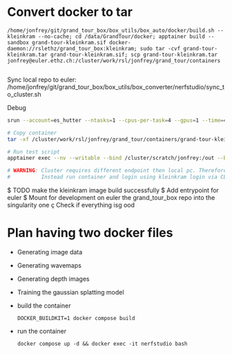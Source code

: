 # Convert docker to tar
```
/home/jonfrey/git/grand_tour_box/box_utils/box_auto/docker/build.sh --kleinkram --no-cache; cd /data/GrandTour/docker; apptainer build --sandbox grand-tour-kleinkram.sif docker-daemon://rslethz/grand_tour_box:kleinkram; sudo tar -cvf grand-tour-kleinkram.tar grand-tour-kleinkram.sif; scp grand-tour-kleinkram.tar jonfrey@euler.ethz.ch:/cluster/work/rsl/jonfrey/grand_tour/containers


```

Sync local repo to euler:
/home/jonfrey/git/grand_tour_box/box_utils/box_converter/nerfstudio/sync_to_cluster.sh

Debug
```bash
srun --account=es_hutter --ntasks=1 --cpus-per-task=4 --gpus=1 --time=4:00:00 --mem-per-cpu=8024 --tmp=50000 --pty bash

# Copy container
tar -xf /cluster/work/rsl/jonfrey/grand_tour/containers/grand-tour-kleinkram.tar  -C $TMPDIR

# Run test script 
apptainer exec --nv --writable --bind /cluster/scratch/jonfrey:/out --bind /cluster/home/jonfrey/grand_tour_box:/home/catkin_ws/src --env KLEINKRAM_CONFIG="$(cat ~/.kleinkram.json)" --containall $TMPDIR/grand-tour-dataset.sif /bin/bash -c 'export LD_LIBRARY_PATH=/usr/lib/x86_64-linux-gnu:$LD_LIBRARY_PATH; export HOME=/home; /entrypoint_euler.sh  python /home/catkin_ws/src/grand_tour_box/box_utils/box_converter/nerfstudio/nerf_studio.py --mission_uuid d7525079-5564-461e-a144-e7479247d268'

# WARNING: Cluster requires different endpoint then local pc. Therefore copying over ~/.kleinkram.json wont work.
#          Instead run container and login using kleinkram login via CLI and copy manual.
```


$ TODO make the kleinkram image build successfully
$ Add entrypoint for euler
$ Mount for development on euler the grand_tour_box repo into the singularity one
ç Check if everything isg ood


# Plan having two docker files
- Generating image data
- Generating wavemaps
- Generating depth images
- Training the gaussian splatting model


- build the container
    ```
    DOCKER_BUILDKIT=1 docker compose build
    ```

- run the container
    ```
    docker compose up -d && docker exec -it nerfstudio bash
    ```